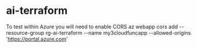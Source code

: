 # ai-terraform

To test within Azure you will need to enable CORS
az webapp cors add --resource-group rg-ai-terraform --name my3cloudfuncapp --allowed-origins 'https://portal.azure.com'